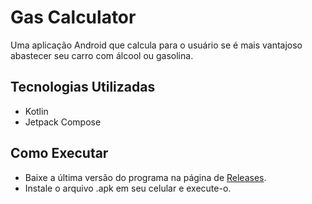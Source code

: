 # Gas Calculator

Uma aplicação Android que calcula para o usuário se é mais vantajoso abastecer seu carro com álcool ou gasolina.

## Tecnologias Utilizadas
- Kotlin
- Jetpack Compose

## Como Executar
- Baixe a última versão do programa na página de [Releases](https://github.com/arthur-cristo-silva/Gas-Calculator/releases/latest).
- Instale o arquivo .apk em seu celular e execute-o.
